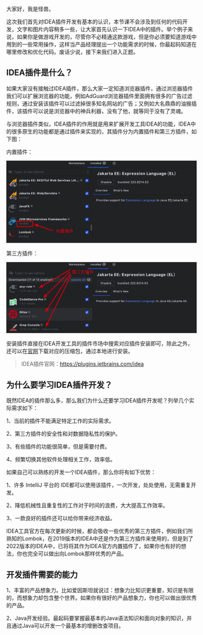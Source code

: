 大家好，我是怪兽。

这次我们首先对IDEA插件开发有基本的认识，本节课不会涉及到任何的代码开发，文字和图片内容稍多一些，让大家首先认识一下IDEA中的插件。举个例子来说，如果你是做游戏开发的，尽管你不必精通这款游戏，但是你必须要知道游戏中用到的一些常用操作，这样当产品经理提出一个功能需求的时候，你最起码知道在哪里修改和优化代码。废话少说，接下来我们进入正题。

## IDEA插件是什么？

如果大家没有接触过IDEA插件，那么大家一定知道浏览器插件，通过浏览器插件我们可以扩展浏览器的功能，例如AdGuard浏览器插件里面拥有很多的广告过滤规则，通过安装该插件可以过滤掉很多知名网站的广告；又例如大名鼎鼎的油猴插件，该插件可以说是浏览器中的神兵利器，没有了他，就等同于没有了灵魂。

与浏览器插件类似，IDEA插件的作用就是用来扩展开发工具IDEA的功能，IDEA中的很多原生的功能都是通过插件来实现的，其插件分为内置插件和第三方插件，如下图：

内置插件：

![image-20230220123510019](assets/image-20230220123510019.png)

第三方插件：

![image-20230220123620142](assets/image-20230220123620142.png)

安装插件直接在IDEA开发工具的插件市场中搜索对应插件安装即可，除此之外，还可以在[官网](https://plugins.jetbrains.com/idea)下载对应的压缩包，通过本地进行安装。

>IDEA插件官网：https://plugins.jetbrains.com/idea

## 为什么要学习IDEA插件开发？

既然IDEA的插件那么多，那么我们为什么还要学习IDEA插件开发呢？列举几个实际需求如下：

1、当前的插件不能满足特定工作的实际需求。

2、第三方插件的安全性和对数据隐私性的保护。

3、有些插件的功能很简单，但是需要付费。

4、频繁切换其他软件处理相关工作，效率低。

如果自己可以熟练的开发一个IDEA插件，那么你将有如下优势：

1、许多 IntelliJ 平台的 IDE都可以使用该插件，一次开发，处处使用，无需重复开发。

2、降低机械性且重复性的工作对于时间的浪费，大大提高工作效率。

3、一款良好的插件还可以给你带来经济收益。

IDEA工具官方在每次更新的时候，都会吸收一些优秀的第三方插件，例如我们所熟知的Lombok，在2019版本的IDEA中还是作为第三方插件来使用的，但是到了2022版本的IDEA中，已将将其作为IDEA官方内置插件了，如果你也有好的想法，你也完全可以做出向Lombok那样优秀的产品。

## 开发插件需要的能力

1、丰富的产品想象力。比如爱因斯坦就说过：想象力比知识更重要，知识是有限的，而想象力却包含整个世界。如果你有很好的产品想象力，你也可以做出很优秀的产品。

2、Java开发经验。最起码要掌握最基本的Java语法知识和面向对象的知识，并且通过Java可以开发一个最基本的增删改查项目。